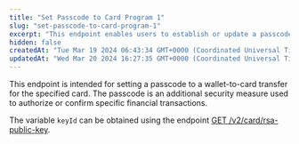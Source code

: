 ```yaml
---
title: "Set Passcode to Card Program 1"
slug: "set-passcode-to-card-program-1"
excerpt: "This endpoint enables users to establish or update a passcode for enhanced security on their Card Program 1 card. The passcode is a vital element in authorizing various card-related transactions."
hidden: false
createdAt: "Tue Mar 19 2024 06:43:34 GMT+0000 (Coordinated Universal Time)"
updatedAt: "Wed Mar 20 2024 16:27:35 GMT+0000 (Coordinated Universal Time)"
---
```

This endpoint is intended for setting a passcode to a wallet-to-card transfer for the specified card. The passcode is an additional security measure used to authorize or confirm specific financial transactions.

The variable `keyId` can be obtained using the endpoint [GET /v2/card/rsa-public-key](https://vault-bxou.readme.io/reference/get-rsa-key).

